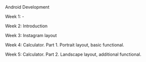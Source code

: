 Android Development

Week 1: -

Week 2: 
Introduction

Week 3: Instagram layout

Week 4: Calculator. Part 1. Portrait layout, basic functional.

Week 5: Calculator. Part 2. Landscape layout, additional functional.

